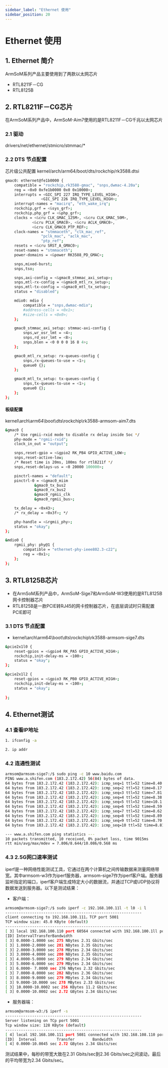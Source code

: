 ```yaml
---
sidebar_label: "Ethernet 使用"
sidebar_position: 20
---
```


# Ethernet 使用

## 1. Ethernet 简介
ArmSoM系列产品主要使用到了两款以太网芯片
- RTL8211F－CG
- RTL8125B

## 2. RTL8211F－CG芯片
在ArmSoM系列产品中，ArmSoM-Aim7使用的是RTL8211F－CG千兆以太网芯片

### 2.1 驱动

drivers/net/ethernet/stmicro/stmmac/*

### 2.2 DTS 节点配置

芯片级公共配置  kernel/arch/arm64/boot/dts/rockchip/rk3588.dtsi

```bash
gmac0: ethernet@fe1b0000 {
	compatible = "rockchip,rk3588-gmac", "snps,dwmac-4.20a";
	reg = <0x0 0xfe1b0000 0x0 0x10000>;
	interrupts = <GIC_SPI 227 IRQ_TYPE_LEVEL_HIGH>,
				<GIC_SPI 226 IRQ_TYPE_LEVEL_HIGH>;
	interrupt-names = "macirq", "eth_wake_irq";
	rockchip,grf = <&sys_grf>;
	rockchip,php_grf = <&php_grf>;
	clocks = <&cru CLK_GMAC_125M>, <&cru CLK_GMAC_50M>,
			<&cru PCLK_GMAC0>, <&cru ACLK_GMAC0>,
			<&cru CLK_GMAC0_PTP_REF>;
	clock-names = "stmmaceth", "clk_mac_ref",
				"pclk_mac", "aclk_mac",
				"ptp_ref";
	resets = <&cru SRST_A_GMAC0>;
	reset-names = "stmmaceth";
	power-domains = <&power RK3588_PD_GMAC>;

	snps,mixed-burst;
	snps,tso;

	snps,axi-config = <&gmac0_stmmac_axi_setup>;
	snps,mtl-rx-config = <&gmac0_mtl_rx_setup>;
	snps,mtl-tx-config = <&gmac0_mtl_tx_setup>;
	status = "disabled";

	mdio0: mdio {
		compatible = "snps,dwmac-mdio";
		#address-cells = <0x1>;
		#size-cells = <0x0>;
	};

	gmac0_stmmac_axi_setup: stmmac-axi-config {
		snps,wr_osr_lmt = <4>;
		snps,rd_osr_lmt = <8>;
		snps,blen = <0 0 0 0 16 8 4>;
	};

	gmac0_mtl_rx_setup: rx-queues-config {
		snps,rx-queues-to-use = <1>;
		queue0 {};
	};

	gmac0_mtl_tx_setup: tx-queues-config {
		snps,tx-queues-to-use = <1>;
		queue0 {};
	};
};
```

#### 板级配置 

kernel\arch\arm64\boot\dts\rockchip\rk3588-armsom-aim7.dts

```bash
&gmac0 {
	/* Use rgmii-rxid mode to disable rx delay inside Soc */
	phy-mode = "rgmii-rxid";
	clock_in_out = "output";

	snps,reset-gpio = <&gpio2 RK_PB4 GPIO_ACTIVE_LOW>;
	snps,reset-active-low;
	/* Reset time is 20ms, 100ms for rtl8211f */
	snps,reset-delays-us = <0 20000 100000>;

	pinctrl-names = "default";
	pinctrl-0 = <&gmac0_miim
		     &gmac0_tx_bus2
		     &gmac0_rx_bus2
		     &gmac0_rgmii_clk
		     &gmac0_rgmii_bus>;

	tx_delay = <0x43>;
	/* rx_delay = <0x3f>; */

	phy-handle = <&rgmii_phy>;
	status = "okay";
};

&mdio0 {
	rgmii_phy: phy@1 {
		compatible = "ethernet-phy-ieee802.3-c22";
		reg = <0x1>;
	};
};
```
## 3. RTL8125B芯片
- 在ArmSoM系列产品中，ArmSoM-Sige7和ArmSoM-W3使用的是RTL8125B网卡控制器芯片
- RTL8125B是一款PCIE转RJ45的网卡控制器芯片，在底层调试时只需配置PCIE即可
  
### 3.1 DTS 节点配置

- kernel\arch\arm64\boot\dts\rockchip\rk3588-armsom-sige7.dts
	
```bash
&pcie2x1l0 {
	reset-gpios = <&gpio4 RK_PA5 GPIO_ACTIVE_HIGH>;
	rockchip,init-delay-ms = <100>;
	status = "okay";
};

&pcie2x1l2 {
	reset-gpios = <&gpio3 RK_PB0 GPIO_ACTIVE_HIGH>;
	rockchip,init-delay-ms = <100>;
	status = "okay";
	
};
```

## 4. Ethernet测试
### 4.1 查看IP地址

```bash
1. ifconfig -a
```

```bash
2. ip addr
```

### 4.2 连通性测试

```bash
armsom@armsom-sige7:/$ sudo ping -c 10 www.baidu.com
PING www.a.shifen.com (183.2.172.42) 56(84) bytes of data.
64 bytes from 183.2.172.42 (183.2.172.42): icmp_seq=1 ttl=52 time=8.40 ms
64 bytes from 183.2.172.42 (183.2.172.42): icmp_seq=2 ttl=52 time=8.17 ms
64 bytes from 183.2.172.42 (183.2.172.42): icmp_seq=3 ttl=52 time=7.81 ms
64 bytes from 183.2.172.42 (183.2.172.42): icmp_seq=4 ttl=52 time=8.38 ms
64 bytes from 183.2.172.42 (183.2.172.42): icmp_seq=5 ttl=52 time=10.1 ms
64 bytes from 183.2.172.42 (183.2.172.42): icmp_seq=6 ttl=52 time=8.59 ms
64 bytes from 183.2.172.42 (183.2.172.42): icmp_seq=7 ttl=52 time=8.62 ms
64 bytes from 183.2.172.42 (183.2.172.42): icmp_seq=8 ttl=52 time=8.89 ms
64 bytes from 183.2.172.42 (183.2.172.42): icmp_seq=9 ttl=52 time=8.70 ms
64 bytes from 183.2.172.42 (183.2.172.42): icmp_seq=10 ttl=52 time=8.81 ms

--- www.a.shifen.com ping statistics ---
10 packets transmitted, 10 received, 0% packet loss, time 9015ms
rtt min/avg/max/mdev = 7.806/8.644/10.086/0.568 ms
```
### 4.3 2.5G网口速率测试
iperf是一种网络性能测试工具，它通过在两个计算机之间传输数据来测量网络带宽。其中armsom-w3作为iperf服务器，armsom-sige7作为iperf客户端。服务器监听指定的端口，iperf客户端生成特定大小的数据流，并通过TCP或UDP协议将数据发送到服务器。以下是测试结果：

- 客户端：

```bash
armsom@armsom-sige7:/$ sudo iperf -c 192.168.100.11l -t l0 -i l
-------------------------------------------------------------
client connecting to 192.168.100.111，TCP port 5001
TCP window size: 45.0 KByte (default)
-------------------------------------------------------------
[ 3] local 192.168.100.110 port 60564 connected with 192.168.100.1ll port 5001
[ID] IntervalTransferBandwidth
[ 3] 0.0000-1.0000 sec 275 NBytes 2.31 Gbits/sec
[ 3] 1.0000-2.0000 sec 281 NBytes 2.35 Gbits/sec
[ 3] 2.0000-3.0000 sec 278 MBytes 2.34 Gbits/sec
[ 3] 3.0000-4.0000 sec 280 NBytes 2.35 Gbits/sec
[ 3] 4.0000-5.0000 sec 279 NBytes 2.34 Gbits/sec
[ 3] 5.0000-6.0000 sec 279 MBytes 2.34 Gbits/sec
[ 3] 6.0000- 7.0000 sec 276 NBytes 2.32 Gbits/sec
[ 3] 7.0000-8.0000 sec 282 NBytes 2.36 Gbits/sec
[ 3] 8.0000-9.0000 sec 279 MBytes 2.34 Gbits/sec
[ 3] 9.0000-10.0000 sec 278 MBytes 2.33 Gbits/sec
[ 3] 10.0000-10.0002 sec 256 KBytes 11.2 Gbits/sec
[ 3] 0.0000-10.0002 sec 2.72 GBytes 2.34 Gbits/sec
```
- 服务器端：

```bash
armsom@armsom-w3:/$ iperf -s
-------------------------------------------------------------
Server listening on TCp port 5001
Tcp window size: 128 KByte (default)
-------------------------------------------------------------
[ 4] local 192.168.100.111 port 5081 connected with 192.168.108.110 port 68564
[ID]  Interval         Transfer        Bandwidth 
[ 4] 0.0000-10.0045 sec 2.72 GBytes 2.34 Gbits/sec
```
测试结果中，每秒的带宽大致在2.31 Gbits/sec到2.36 Gbits/sec之间波动，最后的平均带宽为2.34 Gbits/sec。
